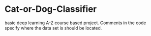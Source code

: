 # Cat-or-Dog-Classifier
basic deep learning A-Z course based project.
Comments in the code specify where the data set is should be located. 
